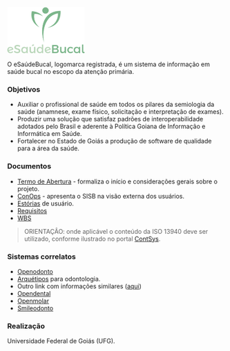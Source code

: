 <img src="logo/logo.png" height="107">

O eSaúdeBucal, logomarca registrada, é um sistema de informação em saúde bucal no escopo da atenção primária.

### Objetivos
- Auxiliar o profissional de saúde em todos os pilares da semiologia da saúde (anamnese, exame físico, solicitação e interpretação de exames).  
- Produzir uma solução que satisfaz padrões de interoperabilidade adotados pelo Brasil e aderente à Política Goiana de Informação e Informática em Saúde. 
- Fortalecer no Estado de Goiás a produção de software de qualidade para a área da saúde.

### Documentos

- [Termo de Abertura](https://docs.google.com/document/d/1-7-s9yEcUR5eE9cigPSo0GyrEhAQpxWoK1soz_29M84/edit?usp=sharing) - formaliza o início e considerações gerais sobre o projeto.
- [ConOps](https://github.com/kyriosdata/sisb/blob/master/info/ConOps.md) - apresenta o SISB na visão externa dos usuários.
- [Estórias](https://github.com/kyriosdata/sisb/blob/master/info/estorias-usuarios.md) de usuário.
- [Requisitos](https://github.com/kyriosdata/sisb/blob/master/info/Requisitos.md)
- [WBS](https://drive.mindmup.com/map/0B2KOoPbti6jsQ29xTERvTlF4SGc)

> ORIENTAÇÂO: onde aplicável o conteúdo da ISO 13940 deve ser utilizado, conforme ilustrado no portal [ContSys](https://contsys.org/).

### Sistemas correlatos
- [Openodonto](http://openodonto.org/)
- [Arquétipos](https://github.com/odonto/datamodel) para odontologia.
- Outro link com informações similares ([aqui](https://www.openhealthhub.org/t/openodonto-hack-weekend-1/226/7))
- [Opendental](http://www.opendental.com/)
- [Openmolar](http://openmolar.com/)
- [Smileodonto](http://www.smileodonto.com.br/gco/)

### Realização
Universidade Federal de Goiás (UFG). 


